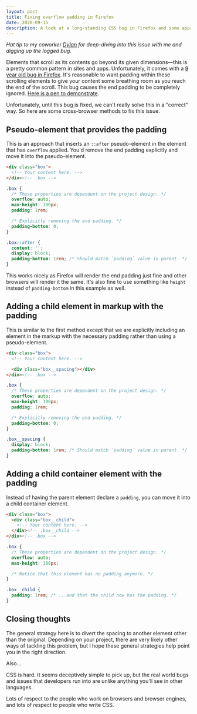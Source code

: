 ```yaml
---
layout: post
title: Fixing overflow padding in Firefox
date: 2020-09-15
description: A look at a long-standing CSS bug in Firefox and some approaches to remedy it in your projects.
---
```


_Hat tip to my coworker [Dylan](https://dylanatsmith.com/) for deep-diving into this issue with me and digging up the logged bug._

Elements that scroll as its contents go beyond its given dimensions—this is a pretty common pattern in sites and apps. Unfortunately, it comes with a [9 year old bug in Firefox](https://bugzilla.mozilla.org/show_bug.cgi?id=748518). It's reasonable to want padding within these scrolling elements to give your content some breathing room as you reach the end of the scroll. This bug causes the end padding to be completely ignored. [Here is a pen to demonstrate](https://codepen.io/nshki_/pen/MWyBprL).

Unfortunately, until this bug is fixed, we can't really solve this in a "correct" way. So here are some cross-browser methods to fix this issue.


## Pseudo-element that provides the padding

This is an approach that inserts an `::after` pseudo-element in the element that has `overflow` applied. You'd remove the end padding explicitly and move it into the pseudo-element.

```html
<div class="box">
  <!-- Your content here. -->
</div><!-- .box -->
```

```css
.box {
  /* These properties are dependent on the project design. */
  overflow: auto;
  max-height: 100px;
  padding: 1rem;

  /* Explicitly removing the end padding. */
  padding-bottom: 0;
}

.box::after {
  content: '';
  display: block;
  padding-bottom: 1rem; /* Should match `padding` value in parent. */
}
```

This works nicely as Firefox will render the end padding just fine and other browsers will render it the same. It's also fine to use something like `height` instead of `padding-bottom` in this example as well.


## Adding a child element in markup with the padding

This is similar to the first method except that we are explicitly including an element in the markup with the necessary padding rather than using a pseudo-element.

```html
<div class="box">
  <!-- Your content here. -->

  <div class="box__spacing"></div>
</div><!-- .box -->
```

```css
.box {
  /* These properties are dependent on the project design. */
  overflow: auto;
  max-height: 100px;
  padding: 1rem;

  /* Explicitly removing the end padding. */
  padding-bottom: 0;
}

.box__spacing {
  display: block;
  padding-bottom: 1rem; /* Should match `padding` value in parent. */
}
```


## Adding a child container element with the padding

Instead of having the parent element declare a `padding`, you can move it into a child container element.

```html
<div class="box">
  <div class="box__child">
    <!-- Your content here. -->
  </div><!-- .box__child -->
</div><!-- .box -->
```

```css
.box {
  /* These properties are dependent on the project design. */
  overflow: auto;
  max-height: 100px;

  /* Notice that this element has no padding anymore. */
}

.box__child {
  padding: 1rem; /* ...and that the child now has the padding. */
}
```


## Closing thoughts

The general strategy here is to divert the spacing to another element other than the original. Depending on your project, there are very likely other ways of tackling this problem, but I hope these general strategies help point you in the right direction.

Also...

CSS is hard. It seems deceptively simple to pick up, but the real world bugs and issues that developers run into are unlike anything you'll see in other languages.

Lots of respect to the people who work on browsers and browser engines, and lots of respect to people who write CSS.
